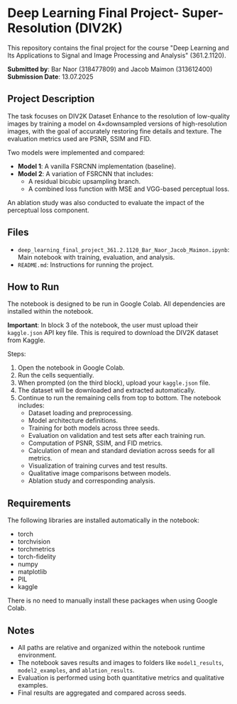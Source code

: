 # Deep Learning Final Project- Super-Resolution (DIV2K)

This repository contains the final project for the course "Deep Learning and Its Applications to Signal and Image Processing and Analysis" (361.2.1120).

**Submitted by**: Bar Naor (318477809) and Jacob Maimon (313612400)  
**Submission Date**: 13.07.2025

## Project Description

The task focuses on DIV2K Dataset Enhance to the resolution of low-quality images by training a model on 4×downsampled versions of high-resolution images, with the goal of accurately restoring fine details and texture. The evaluation metrics used are PSNR, SSIM and FID.

Two models were implemented and compared:

- **Model 1**: A vanilla FSRCNN implementation (baseline).
- **Model 2**: A variation of FSRCNN that includes:
  - A residual bicubic upsampling branch.
  - A combined loss function with MSE and VGG-based perceptual loss.

An ablation study was also conducted to evaluate the impact of the perceptual loss component.

## Files

- `deep_learning_final_project_361.2.1120_Bar_Naor_Jacob_Maimon.ipynb`: Main notebook with training, evaluation, and analysis.
- `README.md`: Instructions for running the project.

## How to Run

The notebook is designed to be run in Google Colab. All dependencies are installed within the notebook.

**Important**: In block 3 of the notebook, the user must upload their `kaggle.json` API key file. This is required to download the DIV2K dataset from Kaggle.

Steps:

1. Open the notebook in Google Colab.
2. Run the cells sequentially.
3. When prompted (on the third block), upload your `kaggle.json` file.
4. The dataset will be downloaded and extracted automatically.
5. Continue to run the remaining cells from top to bottom. The notebook includes:
   - Dataset loading and preprocessing.
   - Model architecture definitions.
   - Training for both models across three seeds.
   - Evaluation on validation and test sets after each training run.
   - Computation of PSNR, SSIM, and FID metrics.
   - Calculation of mean and standard deviation across seeds for all metrics.
   - Visualization of training curves and test results.
   - Qualitative image comparisons between models.
   - Ablation study and corresponding analysis.

## Requirements

The following libraries are installed automatically in the notebook:
- torch
- torchvision
- torchmetrics
- torch-fidelity
- numpy
- matplotlib
- PIL
- kaggle

There is no need to manually install these packages when using Google Colab.

## Notes

- All paths are relative and organized within the notebook runtime environment.
- The notebook saves results and images to folders like `model1_results`, `model2_examples`, and `ablation_results`.
- Evaluation is performed using both quantitative metrics and qualitative examples.
- Final results are aggregated and compared across seeds.
